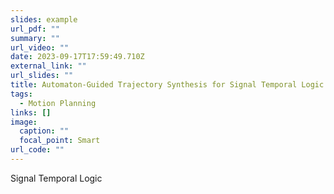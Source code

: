 ```yaml
---
slides: example
url_pdf: ""
summary: ""
url_video: ""
date: 2023-09-17T17:59:49.710Z
external_link: ""
url_slides: ""
title: Automaton-Guided Trajectory Synthesis for Signal Temporal Logic
tags:
  - Motion Planning
links: []
image:
  caption: ""
  focal_point: Smart
url_code: ""
---
```

Signal Temporal Logic